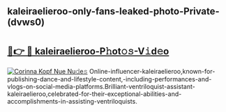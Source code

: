## kaleiraelieroo-only-fans​-leaked-photo​-Private-(dvws0)


# <h2><a href="https://mediaupload.pro?title=kaleiraelieroo&ref=git">🔗👉 🔴 kaleiraelieroo-P𝚑ot𝚘𝚜-V𝚒d𝚎o</a></h2>

[![Corinna Kopf Nue Nu𝚍e𝚜](https://i.imgur.com/0qMVB7G.gif)](https://mediaupload.pro?title=kaleiraelieroo&ref=git)
Online-influencer-kaleiraelieroo,known-for-publishing-dance-and-lifestyle-content,-including-performances-and-vlogs-on-social-media-platforms.Brilliant-ventriloquist-assistant-kaleiraelieroo,celebrated-for-their-exceptional-abilities-and-accomplishments-in-assisting-ventriloquists.  